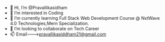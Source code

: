 - 👋 Hi, I’m @Pravallikasidham
- 👀 I’m interested in Coding
- 🌱 I’m currently learning Full Stack Web Development Course @ NxtWave 4.0 Technologies,Mern Specialization.
- 💞️ I’m looking to collaborate on Tech Career
- 📫 Email--->pravallikasiddham21@gmail.com

<!---
Pravallikasidham/Pravallikasidham is a ✨ special ✨ repository because its `README.md` (this file) appears on your GitHub profile.
You can click the Preview link to take a look at your changes.
--->
